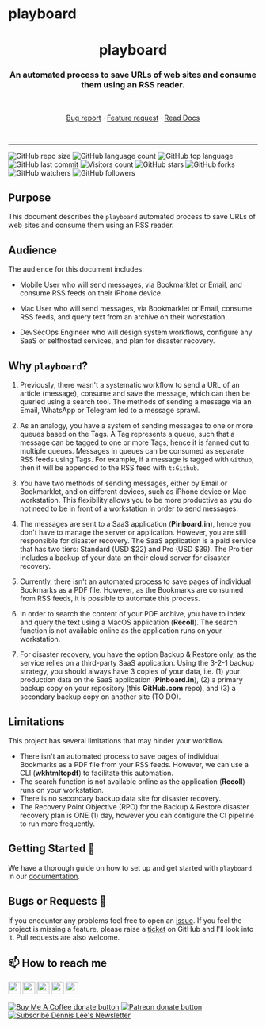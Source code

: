# playboard

<h1 align="center" style="border-bottom: none;">playboard</h1>
<h3 align="center">An automated process to save URLs of web sites and consume them using an RSS reader.</h3>
<br />
<p align="center">
  <p align="center">
    <a href="https://github.com/dennislwm/playboard/issues/new?template=bug_report.yml">Bug report</a>
    ·
    <a href="https://github.com/dennislwm/playboard/issues/new?template=feature_request.yml">Feature request</a>
    ·
    <a href="https://github.com/dennislwm/playboard/wiki">Read Docs</a>
  </p>
</p>
<br />

---

![GitHub repo size](https://img.shields.io/github/repo-size/dennislwm/playboard?style=plastic)
![GitHub language count](https://img.shields.io/github/languages/count/dennislwm/playboard?style=plastic)
![GitHub top language](https://img.shields.io/github/languages/top/dennislwm/playboard?style=plastic)
![GitHub last commit](https://img.shields.io/github/last-commit/dennislwm/playboard?color=red&style=plastic)
![Visitors count](https://hits.sh/github.com/dennislwm/playboard/hits.svg)
![GitHub stars](https://img.shields.io/github/stars/dennislwm/playboard?style=social)
![GitHub forks](https://img.shields.io/github/forks/dennislwm/playboard?style=social)
![GitHub watchers](https://img.shields.io/github/watchers/dennislwm/playboard?style=social)
![GitHub followers](https://img.shields.io/github/followers/dennislwm?style=social)

## Purpose

This document describes the `playboard` automated process to save URLs of web sites and consume them using an RSS reader.

## Audience

The audience for this document includes:

* Mobile User who will send messages, via Bookmarklet or Email, and consume RSS feeds on their iPhone device.

* Mac User who will send messages, via Bookmarklet or Email, consume RSS feeds, and query text from an archive on their workstation.

* DevSecOps Engineer who will design system workflows, configure any SaaS or selfhosted services, and plan for disaster recovery.

## Why `playboard`?

1. Previously, there wasn't a systematic workflow to send a URL of an article (message), consume and save the message, which can then be queried using a search tool. The methods of sending a message via an Email, WhatsApp or Telegram led to a message sprawl.

2. As an analogy, you have a system of sending messages to one or more queues based on the Tags. A Tag represents a queue, such that a message can be tagged to one or more Tags, hence it is fanned out to multiple queues. Messages in queues can be consumed as separate RSS feeds using Tags. For example, if a message is tagged with `Github`, then it will be appended to the RSS feed with `t:Github`.

3. You have two methods of sending messages, either by Email or Bookmarklet, and on different devices, such as iPhone device or Mac workstation. This flexibility allows you to be more productive as you do not need to be in front of a workstation in order to send messages.

4. The messages are sent to a SaaS application (**Pinboard.in**), hence you don't have to manage the server or application. However, you are still responsible for disaster recovery. The SaaS application is a paid service that has two tiers: Standard (USD $22) and Pro (USD $39). The Pro tier includes a backup of your data on their cloud server for disaster recovery.

5. Currently, there isn't an automated process to save pages of individual Bookmarks as a PDF file. However, as the Bookmarks are consumed from RSS feeds, it is possible to automate this process.

6. In order to search the content of your PDF archive, you have to index and query the text using a MacOS application (**Recoll**). The search function is not available online as the application runs on your workstation.

7. For disaster recovery, you have the option Backup & Restore only, as the service relies on a third-party SaaS application. Using the 3-2-1 backup strategy, you should always have 3 copies of your data, i.e. (1) your production data on the SaaS application (**Pinboard.in**), (2) a primary backup copy on your repository (this **GitHub.com** repo), and (3) a secondary backup copy on another site (TO DO).

## Limitations

This project has several limitations that may hinder your workflow.

* There isn't an automated process to save pages of individual Bookmarks as a PDF file from your RSS feeds. However, we can use a CLI (**wkhtmltopdf**) to facilitate this automation.
* The search function is not available online as the application (**Recoll**) runs on your workstation.
* There is no secondary backup data site for disaster recovery.
* The Recovery Point Objective (RPO) for the Backup & Restore disaster recovery plan is ONE (1) day, however you can configure the CI pipeline to run more frequently.

## Getting Started 🚀

We have a thorough guide on how to set up and get started with `playboard` in our [documentation](https://github.com/dennislwm/playboard/wiki).

## Bugs or Requests 🐛

If you encounter any problems feel free to open an [issue](https://github.com/dennislwm/playboard/issues/new?template=bug_report.yml). If you feel the project is missing a feature, please raise a [ticket](https://github.com/dennislwm/playboard/issues/new?template=feature_request.yml) on GitHub and I'll look into it. Pull requests are also welcome.

## 📫 How to reach me
<p>
<a href="https://www.linkedin.com/in/dennislwm"><img src="https://img.shields.io/badge/LinkedIn-blue?style=for-the-badge&logo=linkedin&labelColor=blue" height=25></a>
<a href="https://twitter.com/hypowork"><img src="https://img.shields.io/badge/twitter-%231DA1F2.svg?&style=for-the-badge&logo=twitter&logoColor=white" height=25></a>
<a href="https://leetradetitan.medium.com"><img src="https://img.shields.io/badge/medium-%2312100E.svg?&style=for-the-badge&logo=medium&logoColor=white" height=25></a>
<a href="https://dev.to/dennislwm"><img src="https://img.shields.io/badge/DEV.TO-%230A0A0A.svg?&style=for-the-badge&logo=dev-dot-to&logoColor=white" height=25></a>
<a href="https://www.youtube.com/user/dennisleewm"><img src="https://img.shields.io/badge/-YouTube-red?&style=for-the-badge&logo=youtube&logoColor=white" height=25></a>
</p>
<p>
<span class="badge-buymeacoffee"><a href="https://ko-fi.com/dennislwm" title="Donate to this project using Buy Me A Coffee"><img src="https://img.shields.io/badge/buy%20me%20a%20coffee-donate-yellow.svg" alt="Buy Me A Coffee donate button" /></a></span>
<span class="badge-patreon"><a href="https://patreon.com/dennislwm" title="Donate to this project using Patreon"><img src="https://img.shields.io/badge/patreon-donate-yellow.svg" alt="Patreon donate button" /></a></span>
<span class="badge-newsletter"><a href="https://buttondown.email/dennislwm" title="Subscribe to Newsletter"><img src="https://img.shields.io/badge/newsletter-subscribe-blue.svg" alt="Subscribe Dennis Lee's Newsletter" /></a></span>
